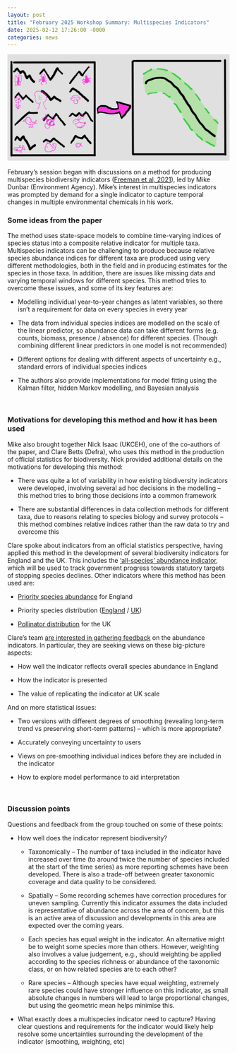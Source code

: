 ```yaml
---
layout: post
title: "February 2025 Workshop Summary: Multispecies Indicators"
date: 2025-02-12 17:26:00 -0000
categories: news
---
```


<img src="/img/2025-BlogPictures/Feb25_BlogPicture.png" alt="Indicators Sketch" width=700px> 

February’s session began with discussions on a method for producing multispecies biodiversity indicators ([Freeman et al, 2021](https://doi.org/10.1007/s13253-020-00410-6)), led by Mike Dunbar (Environment Agency). Mike’s interest in multispecies indicators was prompted by demand for a single indicator to capture temporal changes in multiple environmental chemicals in his work.  

 

### Some ideas from the paper

The method uses state-space models to combine time-varying indices of species status into a composite relative indicator for multiple taxa. Multispecies indicators can be challenging to produce because relative species abundance indices for different taxa are produced using very different methodologies, both in the field and in producing estimates for the species in those taxa. In addition, there are issues like missing data and varying temporal windows for different species. This method tries to overcome these issues, and some of its key features are: 

* Modelling individual year-to-year changes as latent variables, so there isn’t a requirement for data on every species in every year 

* The data from individual species indices are modelled on the scale of the linear predictor, so abundance data can take different forms (e.g. counts, biomass, presence / absence) for different species. (Though combining different linear predictors in one model is not recommended) 

* Different options for dealing with different aspects of uncertainty e.g., standard errors of individual species indices 

* The authors also provide implementations for model fitting using the Kalman filter, hidden Markov modelling, and Bayesian analysis 

 <br />
 
### Motivations for developing this method and how it has been used

Mike also brought together Nick Isaac (UKCEH), one of the co-authors of the paper, and Clare Betts (Defra), who uses this method in the production of official statistics for biodiversity. Nick provided additional details on the motivations for developing this method: 

* There was quite a lot of variability in how existing biodiversity indicators were developed, involving several ad hoc decisions in the modelling – this method tries to bring those decisions into a common framework 

* There are substantial differences in data collection methods for different taxa, due to reasons relating to species biology and survey protocols – this method combines relative indices rather than the raw data to try and overcome this  

Clare spoke about indicators from an official statistics perspective, having applied this method in the development of several biodiversity indicators for England and the UK. This includes the [‘all-species’ abundance indicator](https://www.gov.uk/government/statistics/indicators-of-species-abundance-in-england/indicators-of-species-abundance-in-england#all-species), which will be used to track government progress towards statutory targets of stopping species declines. Other indicators where this method has been used are: 

* [Priority species abundance](https://www.gov.uk/government/statistics/indicators-of-species-abundance-in-england/indicators-of-species-abundance-in-england#priority-species) for England 

* Priority species distribution ([England](https://www.gov.uk/government/statistics/england-biodiversity-indicators/status-of-priority-species-distribution) / [UK](https://jncc.gov.uk/our-work/ukbi-priority-species-distribution/)) 

* [Pollinator distribution](https://jncc.gov.uk/our-work/ukbi-pollinating-insects/) for the UK 

Clare’s team [are interested in gathering feedback](https://defraenvironment.blog.gov.uk/2024/10/04/a-call-for-feedback-on-the-indicators-of-species-abundance-in-england/) on the abundance indicators. In particular, they are seeking views on these big-picture aspects: 

* How well the indicator reflects overall species abundance in England  

* How the indicator is presented  

* The value of replicating the indicator at UK scale 

And on more statistical issues: 

* Two versions with different degrees of smoothing (revealing long-term trend vs preserving short-term patterns) – which is more appropriate? 

* Accurately conveying uncertainty to users 

* Views on pre-smoothing individual indices before they are included in the indicator 

* How to explore model performance to aid interpretation 

 <br />

### Discussion points

Questions and feedback from the group touched on some of these points: 

* How well does the indicator represent biodiversity? 

  * Taxonomically – The number of taxa included in the indicator have increased over time (to around twice the number of species included at the start of the time series) as more reporting schemes have been developed. There is also a trade-off between greater taxonomic coverage and data quality to be considered. 

  * Spatially – Some recording schemes have correction procedures for uneven sampling. Currently this indicator assumes the data included is representative of abundance across the area of concern, but this is an active area of discussion and developments in this area are expected over the coming years. 

  * Each species has equal weight in the indicator. An alternative might be to weight some species more than others.  However, weighting also involves a value judgement, e.g., should weighting be applied according to the species richness or abundance of the taxonomic class, or on how related species are to each other? 

  * Rare species – Although species have equal weighting, extremely rare species could have stronger influence on this indicator, as small absolute changes in numbers will lead to large proportional changes, but using the geometric mean helps minimise this.  

* What exactly does a multispecies indicator need to capture? Having clear questions and requirements for the indicator would likely help resolve some uncertainties surrounding the development of the indicator (smoothing, weighting, etc) 
